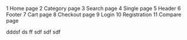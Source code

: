 1 Home page
2 Category page
3 Search page
4 Single page
5 Header
6 Footer
7 Cart page
8 Checkout page
9 Login
10 Registration
11 Compare page




dddsf ds ff sdf sdf sdf 
